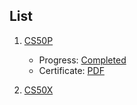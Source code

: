 ## List

1. [CS50P](content.md)
	- Progress: [Completed](https://cs50.me/cs50p)
	- Certificate: [PDF](courses/CS50P/certificate/CS50P)

3. [CS50X](courses/CS50X/content)